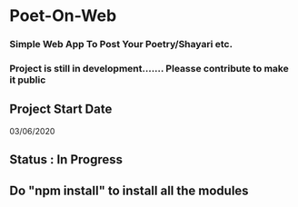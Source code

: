 # Poet-On-Web

### Simple Web App To Post Your Poetry/Shayari etc.

### Project is still in development....... Pleasse contribute to make it public

## Project Start Date
03/06/2020

## Status : In Progress

## Do "npm install" to install all the modules
